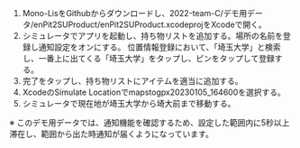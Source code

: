 1. Mono-LisをGithubからダウンロードし、2022-team-C/デモ用データ/enPit2SUProduct/enPit2SUProduct.xcodeprojをXcodeで開く。
2. シミュレータでアプリを起動し、持ち物リストを追加する。場所の名前を登録し通知設定をオンにする。
   位置情報登録において、「埼玉大学」と検索し、一番上に出てくる「埼玉大学」をタップし、ピンをタップして登録する。
3. 完了をタップし、持ち物リストにアイテムを適当に追加する。
4. XcodeのSimulate Locationでmapstogpx20230105_164600を選択する。
5. シミュレータで現在地が埼玉大学から埼大前まで移動する。

※ このデモ用データでは、通知機能を確認するため、設定した範囲内に5秒以上滞在し、範囲から出た時通知が届くようになっています。
